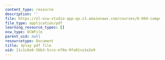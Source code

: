 ```yaml
---
content_type: resource
description: ''
file: https://ol-ocw-studio-app-qa.s3.amazonaws.com/courses/6-004-computation-structures-spring-2017/11c1c6e656b35cceef0a9fa91ca1e2e9_185WS_ZzobA.pdf
file_type: application/pdf
learning_resource_types: []
ocw_type: OCWFile
parent_uid: null
resourcetype: Document
title: 3play pdf file
uid: 11c1c6e6-56b3-5cce-ef0a-9fa91ca1e2e9
---
```

